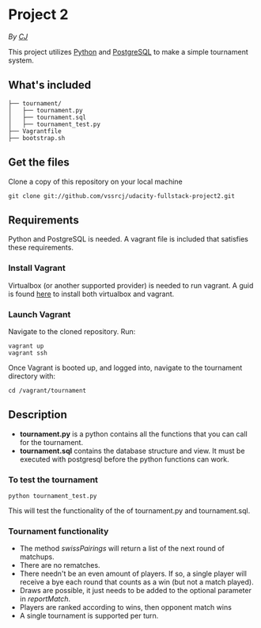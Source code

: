 # Project 2

*By [CJ](https://github.com/vssrcj)*

This project utilizes [Python](http://www.python.org) and [PostgreSQL](http://www.postgresql.org) to make a simple tournament system.

## What's included

```
├── tournament/
│   ├── tournament.py
│   ├── tournament.sql
│   ├── tournament_test.py
├── Vagrantfile
├── bootstrap.sh
```

## Get the files

Clone a copy of this repository on your local machine

```
git clone git://github.com/vssrcj/udacity-fullstack-project2.git
```

## Requirements

Python and PostgreSQL is needed.  A vagrant file is included that satisfies these requirements.

### Install Vagrant

Virtualbox (or another supported provider) is needed to run vagrant.
A guid is found [here](https://www.udacity.com/wiki/ud197/install-vagrant) to install both virtualbox and vagrant.

### Launch Vagrant

Navigate to the cloned repository.
Run:
```
vagrant up
vagrant ssh
```

Once Vagrant is booted up, and logged into, navigate to the tournament directory with:
```
cd /vagrant/tournament
```

Description
-----------

* **tournament.py** is a python contains all the functions that you can call for the tournament.
* **tournament.sql** contains the database structure and view.  It must be executed with postgresql before the python functions can work.

### To test the tournament

```
python tournament_test.py
```
This will test the functionality of the of tournament.py and tournament.sql.

### Tournament functionality

* The method *swissPairings* will return a list of the next round of matchups.
* There are no rematches.
* There needn't be an even amount of players.  If so, a single player will receive
  a bye each round that counts as a win (but not a match played).
* Draws are possible, it just needs to be added to the optional parameter in *reportMatch*.
* Players are ranked according to wins, then opponent match wins
* A single tournament is supported per turn.

